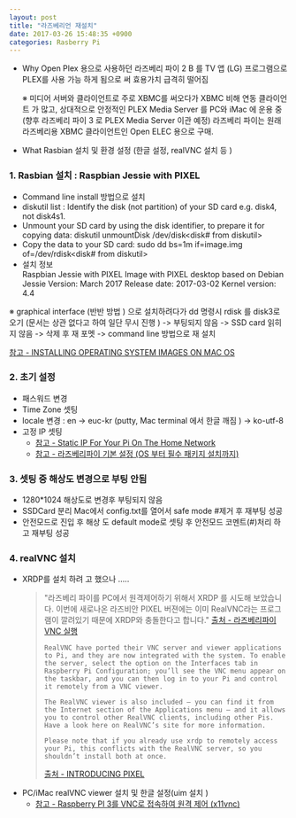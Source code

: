 ```yaml
---
layout: post
title: "라즈베리언 재설치"
date: 2017-03-26 15:48:35 +0900
categories: Rasberry Pi
---
```


-  Why
    Open Plex  용으로  사용하던  라즈베리 파이 2  B 를  TV 앱 (LG)  프로그램으로
    PLEX를 사용 가능 하게 됨으로 써  효용가치  급격히 떨어짐

    ※ 미디어 서버와 클라이언트로 주로 XBMC를 써오다가  XBMC 비해 연동 클라이언트 가  많고,
         상대적으로  안정적인 PLEX  Media Server 를  PC와 iMac 에 운용 중
         (향후 라즈베리 파이 3 로  PLEX  Media Server 이관 예정)
         라즈베리 파이는 원래   라즈베리용  XBMC  클라이언트인  Open ELEC 용으로 구매.

- What
     Rasbian  설치  및  환경 설정 (한글 설정, realVNC 설치 등 )   

### 1. Rasbian 설치  : Raspbian Jessie with PIXEL
- Command line  install  방법으로 설치
-  diskutil list  : Identify the disk (not partition) of your SD card e.g. disk4, not disk4s1.
- Unmount your SD card by using the disk identifier, to prepare it for copying data:
  diskutil unmountDisk /dev/disk<disk# from diskutil>
- Copy the data to your SD card:
   sudo dd bs=1m if=image.img of=/dev/rdisk<disk# from diskutil>
- 설치 정보  
Raspbian Jessie with PIXEL
Image with PIXEL desktop based on Debian Jessie
Version: March 2017
Release date: 2017-03-02
Kernel version: 4.4

※ graphical interface (반반 방법 ) 으로 설치하려다가  dd 명령시 rdisk 를 disk3로 오기 (문서는 상관 없다고 하여 일단 무시 진행 )  -> 부팅되지 않음 -> SSD card 읽히지 않음 -> 삭제 후 재 포멧  -> command line 방법으로 재 설치

 [참고 - INSTALLING OPERATING SYSTEM IMAGES ON MAC OS](  https://www.raspberrypi.org/documentation/installation/installing-images/mac.md)

### 2. 초기 설정
- 패스워드 변경
- Time Zone 셋팅
-  locale 변경  :  en -> euc-kr  (putty, Mac terminal 에서  한글 깨짐 ) -> ko-utf-8
- 고정 IP 셋팅
  * [참고 - Static IP For Your Pi On The Home Network](http://readwrite.com/2014/04/09/raspberry-pi-projects-ssh-remote-desktop-static-ip-tutorial/)
  * [참고 - 라즈베리파이 기본 설정 (OS 부터 필수 패키지 설치까지)](http://www.hardcopyworld.com/gnuboard5/bbs/board.php?bo_table=lecture_rpi&wr_id=1)

### 3. 셋팅 중 해상도 변경으로 부팅 안됨
 - 1280*1024 해상도로 변경후  부팅되지 않음
 - SSDCard 분리 Mac에서 config.txt를  열어서 safe mode  #제거 후 재부팅  성공
 - 안전모드로 진입 후 해상 도 default  mode로 셋팅 후  안전모드 코멘트(#)처리 하고 재부팅 성공

### 4. realVNC 설치  
- XRDP를 설치 하려 고  했으나 .....

  > "라즈베리 파이를 PC에서 원격제어하기 위해서 XRDP 를 시도해 보았습니다.
   이번에 새로나온 라즈비안 PIXEL 버젼에는 이미 RealVNC라는 프로그램이 깔려있기 때문에 XRDP와 충돌한다고 합니다."  [출처 - 라즈베리파이 VNC 실행](http://m.blog.naver.com/cubloc/220829612566)
   > ```
   >RealVNC have ported their VNC server and viewer applications to Pi, and they are now integrated with the system. To enable the server, select the option on the Interfaces tab in Raspberry Pi Configuration; you’ll see the VNC menu appear on the taskbar, and you can then log in to your Pi and control it remotely from a VNC viewer.
  >
  >The RealVNC viewer is also included – you can find it from the Internet section of the Applications menu – and it allows you to control other RealVNC clients, including other Pis. Have a look here on RealVNC’s site for more information.  
  >  
  > Please note that if you already use xrdp to remotely access your Pi, this conflicts with the RealVNC server, so you shouldn’t install both at once.
  >```
  >
  >[출처 - INTRODUCING PIXEL](https://www.raspberrypi.org/blog/introducing-pixel/)
>
- PC/iMac realVNC viewer 설치 및 한글 설정(uim 설치 )   
  * [참고 - Raspberry PI 3를 VNC로 접속하여 원격 제어 (x11vnc)](http://webnautes.tistory.com/549)
